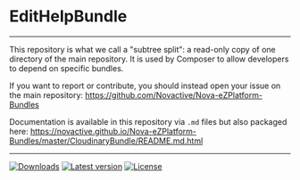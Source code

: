 # EditHelpBundle

----

This repository is what we call a "subtree split": a read-only copy of one directory of the main repository. 
It is used by Composer to allow developers to depend on specific bundles.

If you want to report or contribute, you should instead open your issue on the main repository: https://github.com/Novactive/Nova-eZPlatform-Bundles

Documentation is available in this repository via `.md` files but also packaged here: https://novactive.github.io/Nova-eZPlatform-Bundles/master/CloudinaryBundle/README.md.html

----

[![Downloads](https://img.shields.io/packagist/dt/novactive/ezedithelpbundle.svg?style=flat-square)](https://packagist.org/packages/novactive/ezedithelpbundle)
[![Latest version](https://img.shields.io/github/release/Novactive/NovaeZEditHelpBundle.svg?style=flat-square)](https://github.com/Novactive/NovaeZEditHelpBundle/releases)
[![License](https://img.shields.io/packagist/l/novactive/ezedithelpbundle.svg?style=flat-square)](LICENSE)

